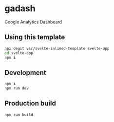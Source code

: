 # gadash

Google Analytics Dashboard

## Using this template

```sh
npx degit vsr/svelte-inlined-template svelte-app
cd svelte-app
npm i
```

## Development

```sh
npm i
npm run dev
```

## Production build

```sh
npm run build
```
